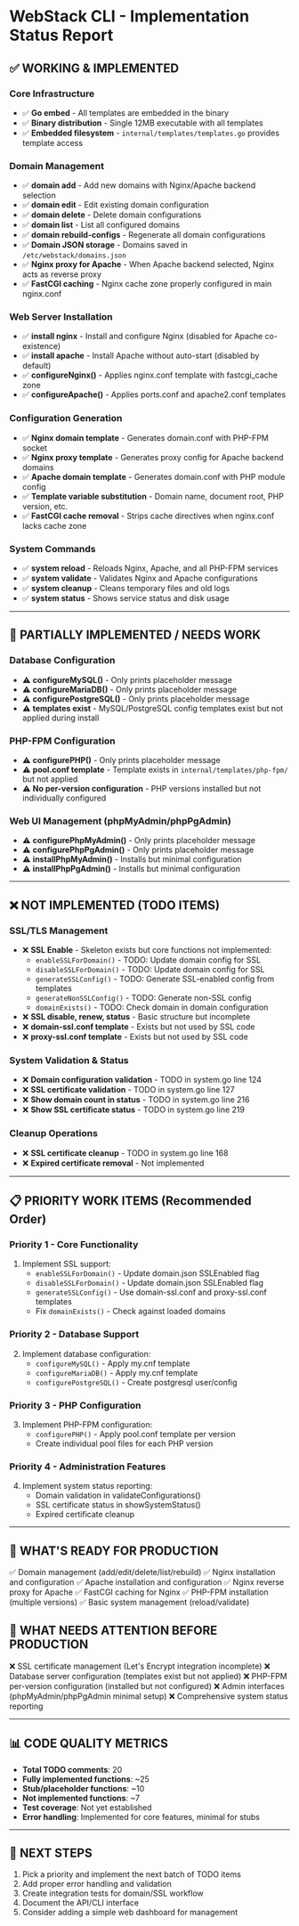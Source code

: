 # WebStack CLI - Implementation Status Report

## ✅ WORKING & IMPLEMENTED

### Core Infrastructure
- ✅ **Go embed** - All templates are embedded in the binary
- ✅ **Binary distribution** - Single 12MB executable with all templates
- ✅ **Embedded filesystem** - `internal/templates/templates.go` provides template access

### Domain Management
- ✅ **domain add** - Add new domains with Nginx/Apache backend selection
- ✅ **domain edit** - Edit existing domain configuration
- ✅ **domain delete** - Delete domain configurations
- ✅ **domain list** - List all configured domains
- ✅ **domain rebuild-configs** - Regenerate all domain configurations
- ✅ **Domain JSON storage** - Domains saved in `/etc/webstack/domains.json`
- ✅ **Nginx proxy for Apache** - When Apache backend selected, Nginx acts as reverse proxy
- ✅ **FastCGI caching** - Nginx cache zone properly configured in main nginx.conf

### Web Server Installation
- ✅ **install nginx** - Install and configure Nginx (disabled for Apache co-existence)
- ✅ **install apache** - Install Apache without auto-start (disabled by default)
- ✅ **configureNginx()** - Applies nginx.conf template with fastcgi_cache zone
- ✅ **configureApache()** - Applies ports.conf and apache2.conf templates

### Configuration Generation
- ✅ **Nginx domain template** - Generates domain.conf with PHP-FPM socket
- ✅ **Nginx proxy template** - Generates proxy config for Apache backend domains
- ✅ **Apache domain template** - Generates domain.conf with PHP module config
- ✅ **Template variable substitution** - Domain name, document root, PHP version, etc.
- ✅ **FastCGI cache removal** - Strips cache directives when nginx.conf lacks cache zone

### System Commands
- ✅ **system reload** - Reloads Nginx, Apache, and all PHP-FPM services
- ✅ **system validate** - Validates Nginx and Apache configurations
- ✅ **system cleanup** - Cleans temporary files and old logs
- ✅ **system status** - Shows service status and disk usage

---

## 🚧 PARTIALLY IMPLEMENTED / NEEDS WORK

### Database Configuration
- ⚠️ **configureMySQL()** - Only prints placeholder message
- ⚠️ **configureMariaDB()** - Only prints placeholder message
- ⚠️ **configurePostgreSQL()** - Only prints placeholder message
- ⚠️ **templates exist** - MySQL/PostgreSQL config templates exist but not applied during install

### PHP-FPM Configuration
- ⚠️ **configurePHP()** - Only prints placeholder message
- ⚠️ **pool.conf template** - Template exists in `internal/templates/php-fpm/` but not applied
- ⚠️ **No per-version configuration** - PHP versions installed but not individually configured

### Web UI Management (phpMyAdmin/phpPgAdmin)
- ⚠️ **configurePhpMyAdmin()** - Only prints placeholder message
- ⚠️ **configurePhpPgAdmin()** - Only prints placeholder message
- ⚠️ **installPhpMyAdmin()** - Installs but minimal configuration
- ⚠️ **installPhpPgAdmin()** - Installs but minimal configuration

---

## ❌ NOT IMPLEMENTED (TODO ITEMS)

### SSL/TLS Management
- ❌ **SSL Enable** - Skeleton exists but core functions not implemented:
  - `enableSSLForDomain()` - TODO: Update domain config for SSL
  - `disableSSLForDomain()` - TODO: Update domain config for SSL
  - `generateSSLConfig()` - TODO: Generate SSL-enabled config from templates
  - `generateNonSSLConfig()` - TODO: Generate non-SSL config
  - `domainExists()` - TODO: Check domain in domain configuration
- ❌ **SSL disable, renew, status** - Basic structure but incomplete
- ❌ **domain-ssl.conf template** - Exists but not used by SSL code
- ❌ **proxy-ssl.conf template** - Exists but not used by SSL code

### System Validation & Status
- ❌ **Domain configuration validation** - TODO in system.go line 124
- ❌ **SSL certificate validation** - TODO in system.go line 127
- ❌ **Show domain count in status** - TODO in system.go line 216
- ❌ **Show SSL certificate status** - TODO in system.go line 219

### Cleanup Operations
- ❌ **SSL certificate cleanup** - TODO in system.go line 168
- ❌ **Expired certificate removal** - Not implemented

---

## 📋 PRIORITY WORK ITEMS (Recommended Order)

### Priority 1 - Core Functionality
1. Implement SSL support:
   - `enableSSLForDomain()` - Update domain.json SSLEnabled flag
   - `disableSSLForDomain()` - Update domain.json SSLEnabled flag
   - `generateSSLConfig()` - Use domain-ssl.conf and proxy-ssl.conf templates
   - Fix `domainExists()` - Check against loaded domains

### Priority 2 - Database Support
2. Implement database configuration:
   - `configureMySQL()` - Apply my.cnf template
   - `configureMariaDB()` - Apply my.cnf template
   - `configurePostgreSQL()` - Create postgresql user/config

### Priority 3 - PHP Configuration
3. Implement PHP-FPM configuration:
   - `configurePHP()` - Apply pool.conf template per version
   - Create individual pool files for each PHP version

### Priority 4 - Administration Features
4. Implement system status reporting:
   - Domain validation in validateConfigurations()
   - SSL certificate status in showSystemStatus()
   - Expired certificate cleanup

---

## 🎯 WHAT'S READY FOR PRODUCTION

✅ Domain management (add/edit/delete/list/rebuild)
✅ Nginx installation and configuration
✅ Apache installation and configuration
✅ Nginx reverse proxy for Apache
✅ FastCGI caching for Nginx
✅ PHP-FPM installation (multiple versions)
✅ Basic system management (reload/validate)

## 🔧 WHAT NEEDS ATTENTION BEFORE PRODUCTION

❌ SSL certificate management (Let's Encrypt integration incomplete)
❌ Database server configuration (templates exist but not applied)
❌ PHP-FPM per-version configuration (installed but not configured)
❌ Admin interfaces (phpMyAdmin/phpPgAdmin minimal setup)
❌ Comprehensive system status reporting

---

## 📊 CODE QUALITY METRICS

- **Total TODO comments**: 20
- **Fully implemented functions**: ~25
- **Stub/placeholder functions**: ~10
- **Not implemented functions**: ~7
- **Test coverage**: Not yet established
- **Error handling**: Implemented for core features, minimal for stubs

---

## 🚀 NEXT STEPS

1. Pick a priority and implement the next batch of TODO items
2. Add proper error handling and validation
3. Create integration tests for domain/SSL workflow
4. Document the API/CLI interface
5. Consider adding a simple web dashboard for management
